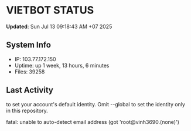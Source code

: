 # VIETBOT STATUS
**Updated**: Sun Jul 13 09:18:43 AM +07 2025

## System Info
- IP: 103.77.172.150
- Uptime: up 1 week, 13 hours, 6 minutes
- Files: 39258

## Last Activity

to set your account's default identity.
Omit --global to set the identity only in this repository.

fatal: unable to auto-detect email address (got 'root@vinh3690.(none)')
